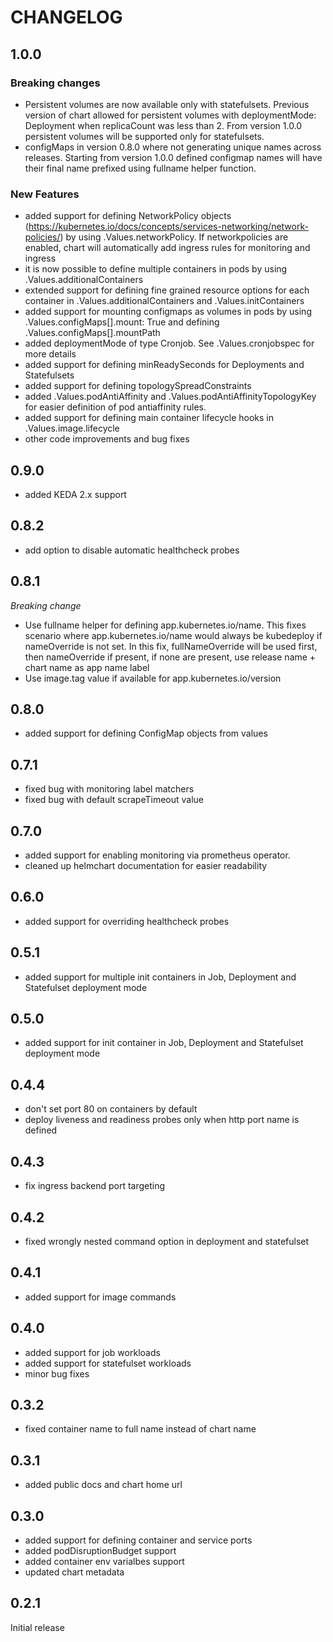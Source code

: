 # CHANGELOG

## 1.0.0

### Breaking changes
- Persistent volumes are now available only with statefulsets. Previous version of chart allowed for persistent volumes with deploymentMode: Deployment when replicaCount was less than 2. From version 1.0.0 persistent volumes will be supported only for statefulsets.
- configMaps in version 0.8.0 where not generating unique names across releases. Starting from version 1.0.0 defined configmap names will have their final name prefixed using fullname helper function.

### New Features
- added support for defining NetworkPolicy objects (https://kubernetes.io/docs/concepts/services-networking/network-policies/) by using .Values.networkPolicy. If networkpolicies are enabled, chart will automatically add ingress rules for monitoring and ingress
- it is now possible to define multiple containers in pods by using .Values.additionalContainers
- extended support for defining fine grained resource options for each container in .Values.additionalContainers and .Values.initContainers
- added support for mounting configmaps as volumes in pods by using .Values.configMaps[].mount: True and defining .Values.configMaps[].mountPath
- added deploymentMode of type Cronjob. See .Values.cronjobspec for more details
- added support for defining minReadySeconds for Deployments and Statefulsets
- added support for defining topologySpreadConstraints
- added .Values.podAntiAffinity and .Values.podAntiAffinityTopologyKey for easier definition of pod antiaffinity rules.
- added support for defining main container lifecycle hooks in .Values.image.lifecycle
- other code improvements and bug fixes

## 0.9.0
- added KEDA 2.x support

## 0.8.2
- add option to disable automatic healthcheck probes

## 0.8.1
*Breaking change*
- Use fullname helper for defining app.kubernetes.io/name. This fixes scenario where app.kubernetes.io/name would always be kubedeploy if nameOverride is not set. In this fix, fullNameOverride will be used first, then nameOverride if present, if none are present, use release name + chart name as app name label
- Use image.tag value if available for app.kubernetes.io/version

## 0.8.0
- added support for defining ConfigMap objects from values

## 0.7.1
- fixed bug with monitoring label matchers
- fixed bug with default scrapeTimeout value

## 0.7.0
- added support for enabling monitoring via prometheus operator.
- cleaned up helmchart documentation for easier readability

## 0.6.0
- added support for overriding healthcheck probes

## 0.5.1
- added support for multiple init containers in Job, Deployment and Statefulset deployment mode

## 0.5.0
- added support for init container in Job, Deployment and Statefulset deployment mode

## 0.4.4
- don't set port 80 on containers by default
- deploy liveness and readiness probes only when http port name is defined

## 0.4.3
- fix ingress backend port targeting

## 0.4.2
- fixed wrongly nested command option in deployment and statefulset

## 0.4.1
- added support for image commands

## 0.4.0
- added support for job workloads
- added support for statefulset workloads
- minor bug fixes

## 0.3.2
- fixed container name to full name instead of chart name

## 0.3.1
- added public docs and chart home url

## 0.3.0
- added support for defining container and service ports
- added podDisruptionBudget support
- added container env varialbes support
- updated chart metadata

## 0.2.1
Initial release
